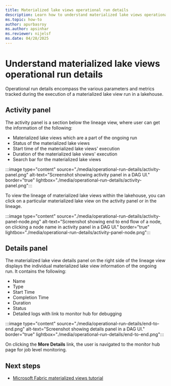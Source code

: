 ```yaml
---
title: Materialized lake views operational run details
description: Learn how to understand materialized lake views operational run details
ms.topic: how-to
author: apurbasroy
ms.author: apsinhar
ms.reviewer: nijelsf
ms.date: 04/28/2025
---
```


# Understand materialized lake views operational run details

Operational run details encompass the various parameters and metrics tracked during the execution of a materialized lake view run in a lakehouse.

## Activity panel

The activity panel is a section below the lineage view, where user can get the information of the following:

*	Materialized lake views which are a part of the ongoing run
*	Status of the materialized lake views
*	Start time of the materialized lake views' execution
*	Duration of the materialized lake views' execution
*	Search bar for the materialized lake views

:::image type="content" source="./media/operational-run-details/activity-panel.png" alt-text="Screenshot showing activity panel in a DAG UI." border="true" lightbox="./media/operational-run-details/activity-panel.png":::


To view the lineage of materialized lake views within the lakehouse, you can click on a particular materialized lake view on the activity panel or in the lineage.

:::image type="content" source="./media/operational-run-details/activity-panel-node.png" alt-text="Screenshot showing end to end flow of a node, on clicking a node name in activity panel in a DAG UI." border="true" lightbox="./media/operational-run-details/activity-panel-node.png":::

## Details panel

The materialized lake view details panel on the right side of the lineage view displays the individual materialized lake view information of the ongoing run. It contains the following:

*	Name
*	Type
*	Start Time
*	Completion Time
*	Duration
*	Status
*	Detailed logs with link to monitor hub for debugging

:::image type="content" source="./media/operational-run-details/end-to-end.png" alt-text="Screenshot showing details panel in a DAG UI." border="true" lightbox="./media/operational-run-details/end-to-end.png":::

On clicking the **More Details** link, the user is navigated to the monitor hub page for job level monitoring.

## Next steps
* [Microsoft Fabric materialized views tutorial](./tutorial.md)

  

